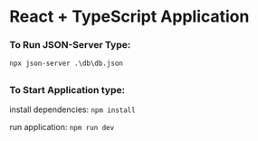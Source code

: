# React + TypeScript Application

### To Run JSON-Server Type:

`npx json-server .\db\db.json`


##

### To Start Application type:

install dependencies: `npm install`

run application: `npm run dev`


##

